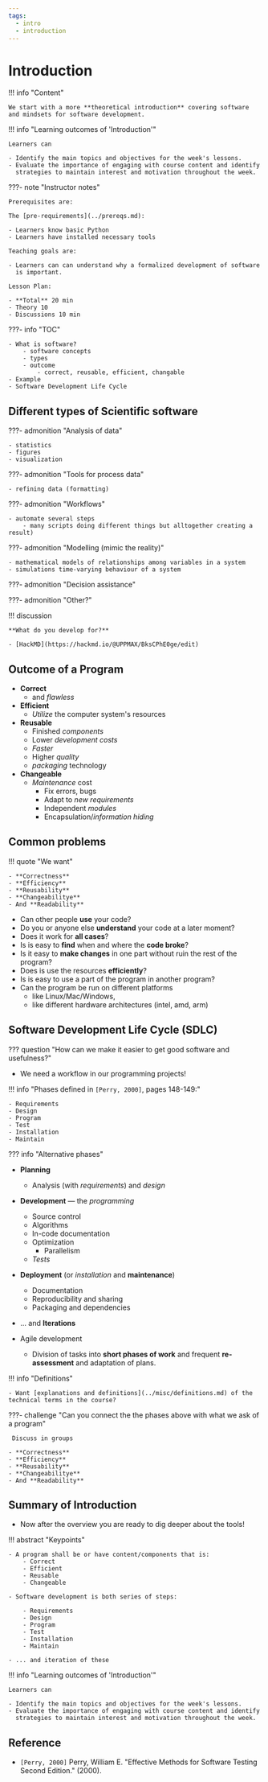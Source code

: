 ```yaml
---
tags:
  - intro
  - introduction
---
```


# Introduction

!!! info "Content"

    We start with a more **theoretical introduction** covering software and mindsets for software development.


!!! info "Learning outcomes of 'Introduction'"

    Learners can

    - Identify the main topics and objectives for the week's lessons.
    - Evaluate the importance of engaging with course content and identify
      strategies to maintain interest and motivation throughout the week.

???- note "Instructor notes"

    Prerequisites are:

    The [pre-requirements](../prereqs.md):

    - Learners know basic Python
    - Learners have installed necessary tools

    Teaching goals are:

    - Learners can can understand why a formalized development of software
      is important.

    Lesson Plan:

    - **Total** 20 min
    - Theory 10
    - Discussions 10 min

???- info "TOC"

    - What is software?
        - software concepts
        - types
        - outcome
            - correct, reusable, efficient, changable
    - Example
    - Software Development Life Cycle

## Different types of Scientific software

???- admonition "Analysis of data"

    - statistics
    - figures
    - visualization

???- admonition "Tools for process data"

    - refining data (formatting)

???- admonition "Workflows"

    - automate several steps
        - many scripts doing different things but alltogether creating a result)

???- admonition "Modelling (mimic the reality)"

    - mathematical models of relationships among variables in a system
    - simulations time-varying behaviour of a system

???- admonition "Decision assistance"

???- admonition "Other?"

!!! discussion

    **What do you develop for?**
    
    - [HackMD](https://hackmd.io/@UPPMAX/BksCPhE0ge/edit)

## Outcome of a Program

- **Correct**
    - and *flawless*
- **Efficient**
    - *Utilize* the computer system's resources
- **Reusable**
    - Finished *components*
    - Lower *development* *costs*
    - *Faster*
    - Higher *quality*
    - *packaging* technology
- **Changeable**
    - *Maintenance* cost
        - Fix errors, bugs
        - Adapt to *new requirements*
        - Independent *modules*
        - Encapsulation/*information hiding*

## Common problems

!!! quote "We want"

    - **Correctness**
    - **Efficiency**
    - **Reusability**
    - **Changeabilitye**
    - And **Readability**

- Can other people **use** your code?
- Do you or anyone else **understand** your code at a later moment?
- Does it work for **all cases**?
- Is is easy to **find** when and where the **code broke**?
- Is it easy to **make changes** in one part without ruin the rest of the program?
- Does is use the resources **efficiently**?
- Is is easy to use a part of the program in another program?
- Can the program be run on different platforms
    - like Linux/Mac/Windows,
    - like different hardware architectures (intel, amd, arm)

## Software Development Life Cycle (SDLC)

??? question "How can we make it easier to get good software and usefulness?"

- We need a workflow in our programming projects!

!!! info "Phases defined in `[Perry, 2000]`, pages 148-149:"

    - Requirements
    - Design
    - Program
    - Test
    - Installation
    - Maintain

??? info "Alternative phases"

- **Planning**
    - Analysis (with *requirements*) and *design*
- **Development** — the *programming*
    - Source control
    - Algorithms
    - In-code documentation
    - Optimization
        - Parallelism
    - *Tests*
- **Deployment** (or *installation* and **maintenance**)
    - Documentation
    - Reproducibility and sharing
    - Packaging and dependencies

- ... and **Iterations**

- Agile development
    - Division of tasks into **short phases of work** and frequent **re-assessment** and adaptation of plans.

!!! info "Definitions"

    - Want [explanations and definitions](../misc/definitions.md) of the technical terms in the course?

???- challenge "Can you connect the the phases above with what we ask of a program"

     Discuss in groups

    - **Correctness**
    - **Efficiency**
    - **Reusability**
    - **Changeabilitye**
    - And **Readability**

## Summary of Introduction

- Now after the overview you are ready to dig deeper about the tools!

!!! abstract "Keypoints"

    - A program shall be or have content/components that is:
        - Correct
        - Efficient
        - Reusable
        - Changeable

    - Software development is both series of steps:

        - Requirements
        - Design
        - Program
        - Test
        - Installation
        - Maintain

    - ... and iteration of these

!!! info "Learning outcomes of 'Introduction'"

    Learners can

    - Identify the main topics and objectives for the week's lessons.
    - Evaluate the importance of engaging with course content and identify
      strategies to maintain interest and motivation throughout the week.

## Reference

- `[Perry, 2000]` Perry, William E. "Effective Methods for Software Testing Second Edition." (2000).
